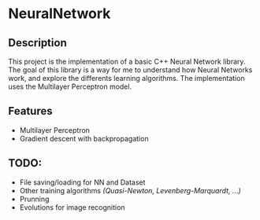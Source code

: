 # NeuralNetwork

## Description
This project is the implementation of a basic C++ Neural Network library. The goal of this library is a way for me to understand how Neural Networks work, and explore the differents learning algorithms. The implementation uses the Multilayer Perceptron model.

## Features
 * Multilayer Perceptron
 * Gradient descent with backpropagation

## TODO:
 * File saving/loading for NN and Dataset
 * Other training algorithms *(Quasi-Newton, Levenberg-Marquardt, ...)*
 * Prunning
 * Evolutions for image recognition
